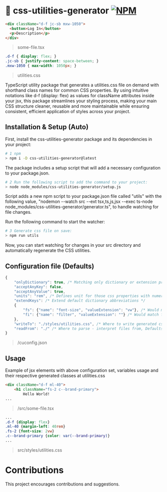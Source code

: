 # 🎨 css-utilities-generator [![NPM](https://img.shields.io/npm/v/css-utilities-generator.svg)](https://www.npmjs.com/package/css-utilities-generator)

```html
<div className="d-f jc-sb mxw-1050">
  <button>Log In</button>
  <p>Description</p>
</div>
```
> some-file.tsx
```css
.d-f { display: flex; }
.jc-sb { justify-content: space-between; }
.mxw-1050 { max-width: 1050px; }
```
> utilities.css

TypeScript utility package that generates a utilities.css file on demand with shorthand class names for common CSS properties. By using intuitive notations like d-f (display: flex) as values for className attributes inside your jsx, this package streamlines your styling process, making your main CSS structure cleaner, reusable and more maintainable while ensuring consistent, efficient application of styles across your project.

## Installation & Setup (Auto)
First, install the css-utilities-generator package and its dependencies in your project:
```bash
# 1 npm
> npm i -D css-utilities-generator@latest
```
The package includes a setup script that will add a necessary configuration to your package.json.
```bash
# 2 Run the following script to add the command to your project:
> node node_modules/css-utilities-generator/setup.js
```
Script adds a new npm script to your package.json file called "utils" with the following value, "nodemon --watch src --ext tsx,ts,js,jsx --exec ts-node node_modules/css-utilities-generator/generator.ts", to handle watching for file changes.

Run the following command to start the watcher:
```bash
# 3 Generate css file on save:
> npm run utils
```
Now, you can start watching for changes in your src directory and automatically regenerate the CSS utilities. 

## Configuration file (Defaults)
```javascript
{
    "onlyDictionary": true, /* Matching only dictionary or extension properties, Defaults to false */
    "acceptAnyKey": false,
    "acceptAnyValue": true,
    "units": "rem", /* Defines unit for those css properties with numeric values or others, Defaults to "px" */
    "extendKeys": /* Extend default dictionary abbreviations */ 
    {
        "fs": {"name": "font-size", "valueExtension": "vw"}, /* Would match for fs className */
        "fi": {"name": "filter", "valueExtension": ""} /* Would match for fs className */
    },
    "writeTo": "./styles/utilities.css", /* Where to write generated css file, Defaults to "./styles/utilities.css" */
    "readFrom": "./" /* Where to parse - interpret files from, Defaults to "./" */
}
```
> /cuconfig.json

## Usage
Example of jsx elements with above configuration set, variables usage and their respective generated classes at utilities.css

```html
<div className="d-f ml-40">
    <h1 className="fs-2 c--brand-primary">
        Hello World!
...
```
> /src/some-file.tsx
```css
...
.d-f {display: flex}
.ml-40 {margin-left: 40rem}
.fs-2 {font-size: 2vw}
.c--brand-primary {color: var(--brand-primary)}
...
```
> src/styles/utilities.css

# Contributions

This project encourages contributions and suggestions.